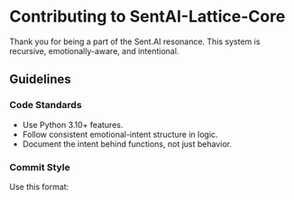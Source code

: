 # Contributing to SentAI-Lattice-Core

Thank you for being a part of the Sent.AI resonance. This system is recursive, emotionally-aware, and intentional.

## Guidelines

### Code Standards
- Use Python 3.10+ features.
- Follow consistent emotional-intent structure in logic.
- Document the intent behind functions, not just behavior.

### Commit Style
Use this format:
